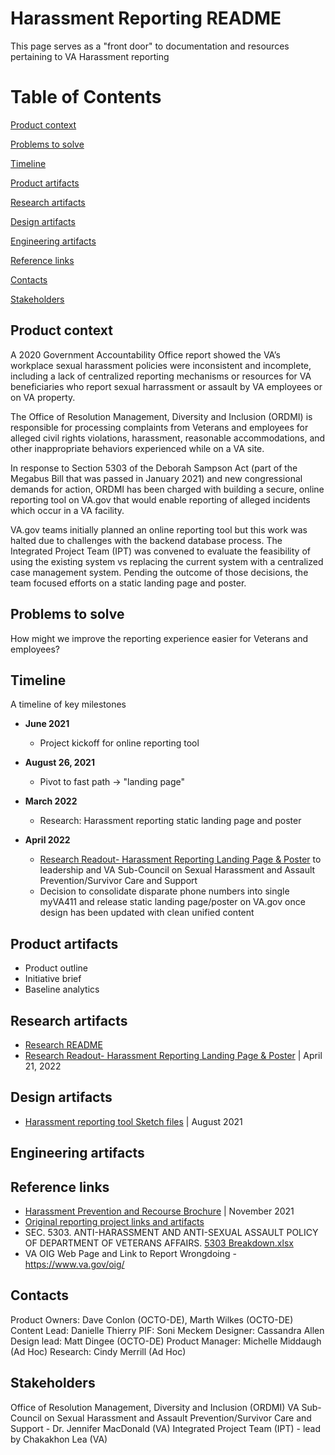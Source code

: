 # Harassment Reporting README
This page serves as a "front door" to documentation and resources pertaining to VA Harassment reporting

# Table of Contents
[Product context](#product-context)

[Problems to solve](#problems-to-solve)

[Timeline](#timeline)

[Product artifacts](#product-artifacts)

[Research artifacts](#research-artifacts)

[Design artifacts](#design-artifacts)

[Engineering artifacts](#engineering-artifacts)

[Reference links](#reference-links)

[Contacts](#contacts)

[Stakeholders](#stakeholders)

## Product context
A 2020 Government Accountability Office report showed the VA’s workplace sexual harassment policies were inconsistent and incomplete, including a lack of centralized reporting mechanisms or resources for VA beneficiaries who report sexual harrassment or assault by VA employees or on VA property.

The Office of Resolution Management, Diversity and Inclusion (ORDMI) is responsible for processing complaints from Veterans and employees for alleged civil rights violations, harassment, reasonable accommodations, and other inappropriate behaviors experienced while on a VA site.

In response to Section 5303 of the Deborah Sampson Act (part of the Megabus Bill that was passed in January 2021) and new congressional demands for action, ORDMI has been charged with building a secure, online reporting tool on VA.gov that would enable reporting of alleged incidents which occur in a VA facility.

VA.gov teams initially planned an online reporting tool but this work was halted due to challenges with the backend database process. The Integrated Project Team (IPT) was convened to evaluate the feasibility of using the existing system vs replacing the current system with a centralized case management system. Pending the outcome of those decisions, the team focused efforts on a static landing page and poster. 

## Problems to solve

How might we improve the reporting experience easier for Veterans and employees?

## Timeline
A timeline of key milestones 

- **June 2021**
    - Project kickoff for online reporting tool

- **August 26, 2021**
    - Pivot to fast path -> "landing page"

- **March 2022**
    - Research: Harassment reporting static landing page and poster

- **April 2022**
    - [Research Readout- Harassment Reporting Landing Page & Poster](https://github.com/department-of-veterans-affairs/va.gov-team/blob/master/products/harassment-reporting/research/static-landing-page/Research%20Readout%204_21_2022_VA-IPT%20--%20Harassment%20Reporting%20Landing%20Page%20%26%20Poster--final.pdf) to leadership and VA Sub-Council on Sexual Harassment and Assault Prevention/Survivor Care and Support
    - Decision to consolidate disparate phone numbers into single myVA411 and release static landing page/poster on VA.gov once design has been updated with clean unified content


## Product artifacts
- Product outline
- Initiative brief
- Baseline analytics

## Research artifacts
- [Research README](https://github.com/department-of-veterans-affairs/va.gov-team/blob/master/products/harassment-reporting/research/README.md)
- [Research Readout- Harassment Reporting Landing Page & Poster](https://github.com/department-of-veterans-affairs/va.gov-team/blob/master/products/harassment-reporting/research/static-landing-page/Research%20Readout%204_21_2022_VA-IPT%20--%20Harassment%20Reporting%20Landing%20Page%20%26%20Poster--final.pdf) | April 21, 2022

## Design artifacts
- [Harassment reporting tool Sketch files](https://www.sketch.com/s/b3f90417-a2a0-41f5-8fb9-151ce163710a) | August 2021

## Engineering artifacts

## Reference links
- [Harassment Prevention and Recourse Brochure](https://www.va.gov/STOP-HARASSMENT/docs/HarassmentPreventionandRecourseBrochureFINAL11152021.pdf) | November 2021
- [Original reporting project links and artifacts](https://github.com/department-of-veterans-affairs/va.gov-team/tree/master/products/harassment-reporting/online-reporting-tool/archive)
- SEC. 5303. ANTI-HARASSMENT AND ANTI-SEXUAL ASSAULT POLICY OF DEPARTMENT OF VETERANS AFFAIRS.
[5303 Breakdown.xlsx](https://github.com/department-of-veterans-affairs/digital-experience-products/files/6313832/5303.Breakdown.xlsx)
- VA OIG Web Page and Link to Report Wrongdoing - https://www.va.gov/oig/

## Contacts
Product Owners: Dave Conlon (OCTO-DE), Marth Wilkes (OCTO-DE)
Content Lead: Danielle Thierry
PIF: Soni Meckem
Designer: Cassandra Allen 
Design lead: Matt Dingee (OCTO-DE)
Product Manager: Michelle Middaugh (Ad Hoc)
Research: Cindy Merrill (Ad Hoc)

## Stakeholders
Office of Resolution Management, Diversity and Inclusion (ORDMI)
VA Sub-Council on Sexual Harassment and Assault Prevention/Survivor Care and Support - Dr. Jennifer MacDonald (VA)
Integrated Project Team (IPT) - lead by Chakakhon Lea (VA)



